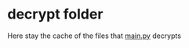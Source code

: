 # decrypt folder

Here stay the cache of the files that [main.py](https://github.com/wesley587/encrypting/blob/main/main.py)  decrypts

